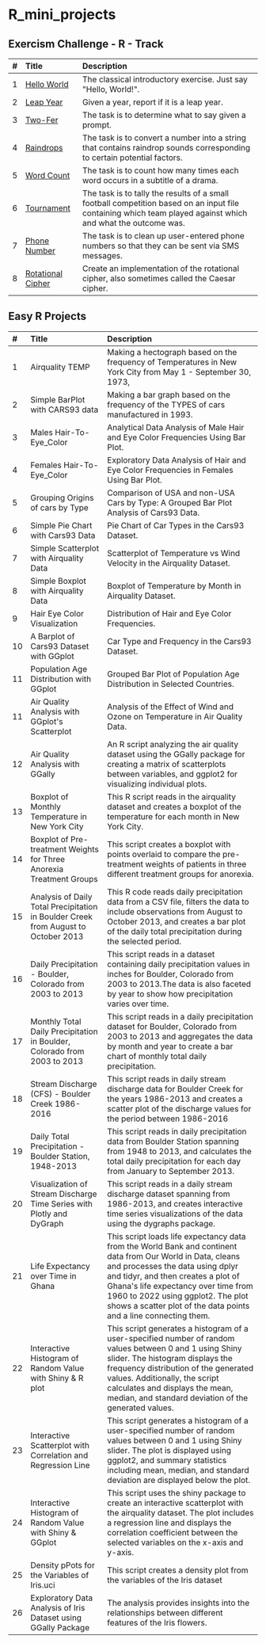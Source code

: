 # R_mini_projects

## Exercism Challenge - R - Track
| #  | Title     | Description                |
| :-------- | :------- | :------------------------- |
| 1 | [Hello World](https://exercism.org/tracks/r/exercises/hello-world)   | The classical introductory exercise. Just say "Hello, World!". |
| 2 | [Leap Year](https://exercism.org/tracks/r/exercises/leap)  | Given a year, report if it is a leap year. |
| 3 | [Two-Fer](https://exercism.org/tracks/r/exercises/two-fer)  | The task is to determine what to say given a prompt. |
| 4 | [Raindrops](https://exercism.org/tracks/r/exercises/raindrops)  | The task is to convert a number into a string that contains raindrop sounds corresponding to certain potential factors. |
| 5 | [Word Count](https://exercism.org/tracks/r/exercises/word-count)  | The task is to count how many times each word occurs in a subtitle of a drama. |
| 6 | [Tournament](https://exercism.org/tracks/r/exercises/tournament)  | The task is to tally the results of a small football competition based on an input file containing which team played against which and what the outcome was. |
| 7 | [Phone Number](https://exercism.org/tracks/r/exercises/phone-number)  | The task is to clean up user-entered phone numbers so that they can be sent via SMS messages. |
| 8 | [Rotational Cipher](https://exercism.org/tracks/r/exercises/rotational-cipher)  | Create an implementation of the rotational cipher, also sometimes called the Caesar cipher. |












## Easy R Projects
| #  | Title     | Description                |
| :-------- | :------- | :------------------------- |
| 1 | Airquality TEMP | Making a hectograph based on the frequency of Temperatures in New York City from May 1 - September 30, 1973, |
| 2 | Simple BarPlot with CARS93 data| Making a bar graph based on the frequency of the TYPES of cars manufactured in 1993.|
| 3 | Males Hair-To-Eye_Color | Analytical Data Analysis of Male Hair and Eye Color Frequencies Using Bar Plot.|
| 4 | Females Hair-To-Eye_Color | Exploratory Data Analysis of Hair and Eye Color Frequencies in Females Using Bar Plot.|
| 5 | Grouping Origins of cars by Type | Comparison of USA and non-USA Cars by Type: A Grouped Bar Plot Analysis of Cars93 Data.|
| 6 | Simple Pie Chart with Cars93 Data | Pie Chart of Car Types in the Cars93 Dataset.|
| 7 | Simple Scatterplot with Airquality Data | Scatterplot of Temperature vs Wind Velocity in the Airquality Dataset.|
| 8 | Simple Boxplot with Airquality Data | Boxplot of Temperature by Month in Airquality Dataset.|
| 9 | Hair Eye Color Visualization | Distribution of Hair and Eye Color Frequencies.|
| 10 | A Barplot of Cars93 Dataset with GGplot | Car Type and Frequency in the Cars93 Dataset.|
| 11 | Population Age Distribution with GGplot | Grouped Bar Plot of Population Age Distribution in Selected Countries.|
| 11 | Air Quality Analysis with GGplot's Scatterplot | Analysis of the Effect of Wind and Ozone on Temperature in Air Quality Data.|
| 12 | Air Quality Analysis with GGally | An R script analyzing the air quality dataset using the GGally package for creating a matrix of scatterplots between variables, and ggplot2 for visualizing individual plots.|
| 13 |Boxplot of Monthly Temperature in New York City | This R script reads in the airquality dataset and creates a boxplot of the temperature for each month in New York City. |
| 14 |Boxplot of Pre-treatment Weights for Three Anorexia Treatment Groups | This script creates a boxplot with points overlaid to compare the pre-treatment weights of patients in three different treatment groups for anorexia.|
| 15 |Analysis of Daily Total Precipitation in Boulder Creek from August to October 2013 | This R code reads daily precipitation data from a CSV file, filters the data to include observations from August to October 2013, and creates a bar plot of the daily total precipitation during the selected period. |
| 16 |Daily Precipitation - Boulder, Colorado  from 2003 to 2013|This script reads in a dataset containing daily precipitation values in inches for Boulder, Colorado from 2003 to 2013.The data is also faceted by year to show how precipitation varies over time.|
| 17 | Monthly Total Daily Precipitation in Boulder, Colorado from 2003 to 2013 | This script reads in a daily precipitation dataset for Boulder, Colorado from 2003 to 2013 and aggregates the data by month and year to create a bar chart of monthly total daily precipitation. |
| 18 | Stream Discharge (CFS) - Boulder Creek 1986-2016 | This script reads in daily stream discharge data for Boulder Creek for the years 1986-2013 and creates a scatter plot of the discharge values for the period between 1986-2016 |
| 19 | Daily Total Precipitation - Boulder Station, 1948-2013 | This script reads in daily precipitation data from Boulder Station spanning from 1948 to 2013, and calculates the total daily precipitation for each day from January to September 2013.  |
| 20 | Visualization of Stream Discharge Time Series with Plotly and DyGraph | This script reads in a daily stream discharge dataset spanning from 1986-2013, and creates interactive time series visualizations of the data using the dygraphs package.  |
| 21 | Life Expectancy over Time in Ghana |  This script loads life expectancy data from the World Bank and continent data from Our World in Data, cleans and processes the data using dplyr and tidyr, and then creates a plot of Ghana's life expectancy over time from 1960 to 2022 using ggplot2. The plot shows a scatter plot of the data points and a line connecting them. |
| 22 | Interactive Histogram of Random Value with Shiny & R plot|  This script generates a histogram of a user-specified number of random values between 0 and 1 using Shiny slider. The histogram displays the frequency distribution of the generated values. Additionally, the script calculates and displays the mean, median, and standard deviation of the generated values. |
| 23 |Interactive Scatterplot with Correlation and Regression Line |  This script generates a histogram of a user-specified number of random values between 0 and 1 using Shiny slider. The plot is displayed using ggplot2, and summary statistics including mean, median, and standard deviation are displayed below the plot.|
| 24 | Interactive Histogram of Random Value with Shiny & GGplot |  This script uses the shiny package to create an interactive scatterplot with the airquality dataset. The plot includes a regression line and displays the correlation coefficient between the selected variables on the x-axis and y-axis. |
| 25 | Density pPots for the Variables of Iris.uci |  This script creates a density plot from the variables of the Iris dataset |
| 26 |  Exploratory Data Analysis of Iris Dataset using GGally Package |   The analysis provides insights into the relationships between different features of the Iris flowers. |


 
